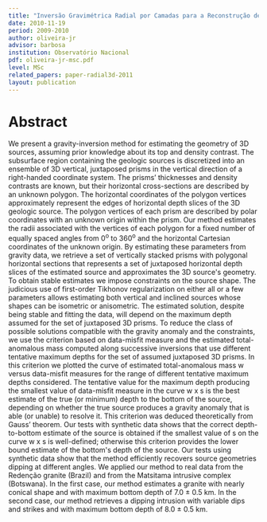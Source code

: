 ```yaml
---
title: "Inversão Gravimétrica Radial por Camadas para a Reconstrução de Corpos Geológicos 3D"
date: 2010-11-19
period: 2009-2010
author: oliveira-jr
advisor: barbosa
institution: Observatório Nacional
pdf: oliveira-jr-msc.pdf
level: MSc
related_papers: paper-radial3d-2011
layout: publication
---
```


# Abstract

We present a gravity-inversion method for estimating the geometry of 3D
sources, assuming prior knowledge about its top and density contrast. The
subsurface region containing the geologic sources is discretized into an
ensemble of 3D vertical, juxtaposed prisms in the vertical direction of a
right-handed coordinate system. The prisms’ thicknesses and density contrasts
are known, but their horizontal cross-sections are described by an unknown
polygon. The horizontal coordinates of the polygon vertices approximately
represent the edges of horizontal depth slices of the 3D geologic source. The
polygon vertices of each prism are described by polar coordinates with an
unknown origin within the prism. Our method estimates the radii associated with
the vertices of each polygon for a fixed number of equally spaced angles from
0<sup>o</sup> to 360<sup>o</sup> and the horizontal Cartesian coordinates of
the unknown origin.  By estimating these parameters from gravity data, we
retrieve a set of vertically stacked prisms with polygonal horizontal sections
that represents a set of juxtaposed horizontal depth slices of the estimated
source and approximates the 3D source's geometry. To obtain stable estimates we
impose constraints on the source shape. The judicious use of first-order
Tikhonov regularization on either all or a few parameters allows estimating
both vertical and inclined sources whose shapes can be isometric or
anisometric. The estimated solution, despite being stable and fitting the data,
will depend on the maximum depth assumed for the set of juxtaposed 3D prisms.
To reduce the class of possible solutions compatible with the gravity anomaly
and the constraints, we use the criterion based on data-misfit measure and the
estimated total-anomalous mass computed along successive inversions that use
different tentative maximum depths for the set of assumed juxtaposed 3D prisms.
In this criterion we plotted the curve of estimated total-anomalous mass w
versus data-misfit measures for the range of different tentative maximum depths
considered. The tentative value for the maximum depth producing the smallest
value of data-misfit measure in the curve w x s is the best estimate of the
true (or minimum) depth to the bottom of the source, depending on whether the
true source produces a gravity anomaly that is able (or unable) to resolve it.
This criterion was deduced theoretically from Gauss’ theorem. Our tests with
synthetic data shows that the correct depth-to-bottom estimate of the source is
obtained if the smallest value of s on the curve w x s is well-defined;
otherwise this criterion provides the lower bound estimate of the bottom's
depth of the source. Our tests using synthetic data show that the method
efficiently recovers source geometries dipping at different angles. We applied
our method to real data from the Redenção granite (Brazil) and from the
Matsitama intrusive complex (Botswana). In the first case, our method estimates
a granite with nearly conical shape and with maximum bottom depth of 7.0 ± 0.5
km. In the second case, our method retrieves a dipping intrusion with variable
dips and strikes and with maximum bottom depth of 8.0 ± 0.5 km.

